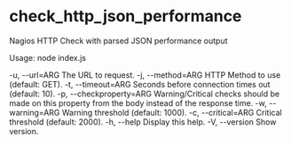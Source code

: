 # check_http_json_performance
Nagios HTTP Check with parsed JSON performance output

Usage: node index.js

  -u, --url=ARG            The URL to request.
  -j, --method=ARG         HTTP Method to use (default: GET).
  -t, --timeout=ARG        Seconds before connection times out (default: 10).
  -p, --checkproperty=ARG  Warning/Critical checks should be made on this property from the body instead of the response time.
  -w, --warning=ARG        Warning threshold (default: 1000).
  -c, --critical=ARG       Critical threshold (default: 2000).
  -h, --help               Display this help.
  -V, --version            Show version.
